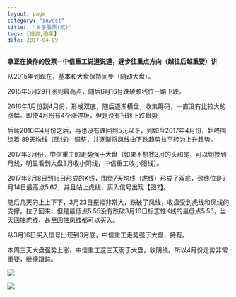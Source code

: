 ```yaml
---
layout: page
category: "invest"
title:  "关于股票(贰)"
tags: [投资,股票]
date: 2017-04-09
---
```


**拿正在操作的股票--中信重工说道说道，逐步往重点方向（越往后越重要）讲**

从2015年到现在，基本和大盘保持同步（随动大盘）。



2015年5月29日涨到最高点，随后6月16号跌破颈线位一路下跌。<!-- more -->

2016年1月份到4月份，形成双底，随后逐渐横盘，收集筹码，一直没有比较大的涨幅。即使4月份有4个涨停板，但是没有扭转下跌趋势

后续2016年4月份之后，再也没有跌回到5元以下，到如今2017年4月份，始终围绕着 89天均线（凤线） 调整，并逐渐将凤线由下跌趋势拉平转为上升趋势。

2017年3月份，中信重工的走势强于大盘（如果不想找3月的头和尾，可以切换到月线，明显看到大盘3月收小阴线，中信重工收小阳线）。

2017年3月8日到16日形成的K线，围绕7天均线（虎线）形成了双底，颈线位是3月14日最高点5.62，并且站上虎线，买入信号出现【图2】。

随后几天的上上下下，3月23日振幅非常大，跌破了凤线，收盘受到虎线和凤线的支撑，拉了回来，但是最低点5.55没有跌破3月16日标志性K线的最低点5.53，当天回抽虎线、甚至回抽凤线都可以买入。

从3月16日买入信号出现到3月底，中信重工走势强于大盘，持有。

本周三天大盘强势上涨，中信重工这三天弱于大盘，收阴线。所以4月份走势非常重要，继续跟踪。

![](http://oo55v79zw.bkt.clouddn.com/SH.601608.gif-1280720
)

![](http://oo55v79zw.bkt.clouddn.com/SH.601608_2.gif-1280720)






